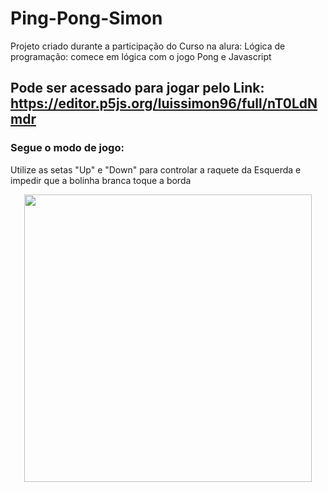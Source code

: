 # Ping-Pong-Simon
Projeto criado durante a participação do Curso na alura: Lógica de programação: comece em lógica com o jogo Pong e Javascript

## Pode ser acessado para jogar pelo Link: https://editor.p5js.org/luissimon96/full/nT0LdNmdr

### Segue o modo de jogo:
Utilize as setas "Up" e "Down" para controlar a raquete da Esquerda e impedir que a bolinha branca toque a borda

<p align="center">
    <img width="460" heigth="300" src="src/assest/to_readme/pingPogSimon.gif">
</p>